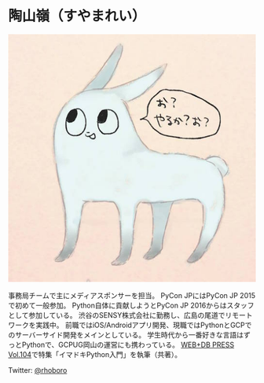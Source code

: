 # 陶山嶺（すやまれい）
![](./_static/suyamar.jpg)

事務局チームで主にメディアスポンサーを担当。
PyCon JPにはPyCon JP 2015で初めて一般参加。
Python自体に貢献しようとPyCon JP 2016からはスタッフとして参加している。
渋谷のSENSY株式会社に勤務し、広島の尾道でリモートワークを実践中。
前職ではiOS/Androidアプリ開発、現職ではPythonとGCPでのサーバーサイド開発をメインとしている。
学生時代から一番好きな言語はずっとPythonで、GCPUG岡山の運営にも携わっている。
[WEB+DB PRESS Vol.104](https://gihyo.jp/magazine/wdpress/archive/2018/vol104)で特集「イマドキPython入門」を執筆（共著）。

Twitter: [@rhoboro](https://twitter.com/rhoboro)


